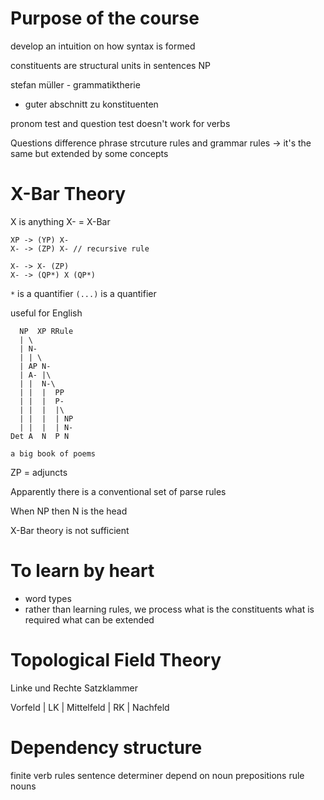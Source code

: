 # Purpose of the course
develop an intuition on how syntax is formed

constituents are structural units in sentences
NP

stefan müller - grammatiktherie
- guter abschnitt zu konstituenten


pronom test and question test doesn't work for verbs

Questions
difference phrase strcuture rules and grammar rules
-> it's the same but extended by some concepts


# X-Bar Theory
X is anything
X- = X-Bar
```
XP -> (YP) X-
X- -> (ZP) X- // recursive rule

X- -> X- (ZP)
X- -> (QP*) X (QP*)
```
`*` is a quantifier
`(...)` is a quantifier


useful for English

```
  NP  XP RRule
  | \
  | N-
  | | \
  | AP N-
  | A- |\
  | |  N-\
  | |  |  PP
  | |  |  P-
  | |  |  |\
  | |  |  | NP 
  | |  |  | N-
Det A  N  P N
```
`a big book of poems`

ZP = adjuncts

Apparently there is a conventional set of parse rules

When NP then N is the head

X-Bar theory is not sufficient

# To learn by heart
- word types
- rather than learning rules, we 
process what is the constituents
what is required
what can be extended


# Topological Field Theory
Linke und Rechte Satzklammer

Vorfeld | LK | Mittelfeld | RK | Nachfeld

# Dependency structure
finite verb rules sentence
determiner depend on noun
prepositions rule nouns

